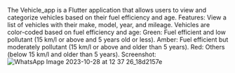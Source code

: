 The Vehicle_app is a Flutter application that allows users to view and categorize vehicles based on their fuel efficiency and age.
Features:
View a list of vehicles with their make, model, year, and mileage.
Vehicles are color-coded based on fuel efficiency and age:
Green: Fuel efficient and low pollutant (15 km/l or above and 5 years old or less).
Amber: Fuel efficient but moderately pollutant (15 km/l or above and older than 5 years).
Red: Others (below 15 km/l and older than 5 years).
Screenshot: ![WhatsApp Image 2023-10-28 at 12 37 26_18d2157e](https://github.com/Somnathumapathi/Vehicle_app/assets/109727649/c3f40e76-a5ae-4047-9009-bfdc377cc91f)
